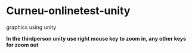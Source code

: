 # Curneu-onlinetest-unity
graphics using unity


**In the thirdperson unity use right mouse key to zoom in, any other keys for zoom out**
